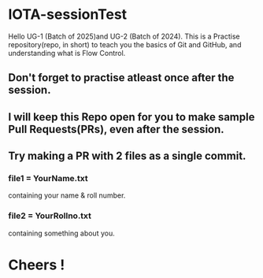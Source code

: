 # IOTA-sessionTest

Hello UG-1 (Batch of 2025)and UG-2 (Batch of 2024).
This is a Practise repository(repo, in short) to teach you the basics of Git and GitHub, and understanding what is Flow Control.

## Don't forget to practise atleast once after the session. 

## **I will keep this Repo open for you to make sample Pull Requests(PRs), even after the session.**

## Try making a PR with 2 files as a single commit.

### file1 = YourName.txt 
  containing your name & roll number.
### file2 = YourRollno.txt
  containing something about you.

# Cheers !

